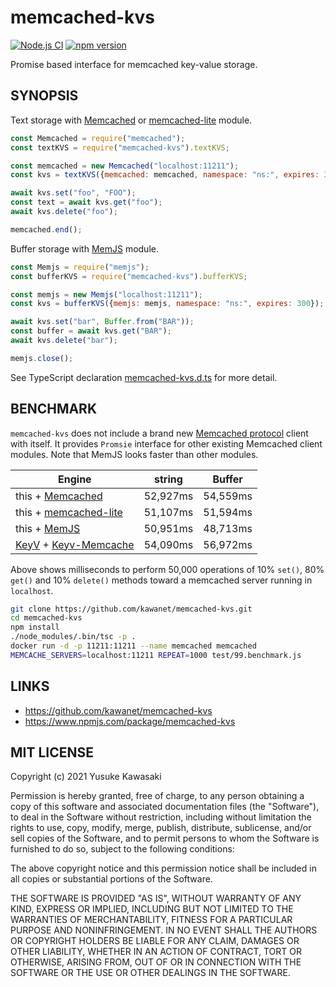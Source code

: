 # memcached-kvs

[![Node.js CI](https://github.com/kawanet/memcached-kvs/workflows/Node.js%20CI/badge.svg?branch=main)](https://github.com/kawanet/memcached-kvs/actions/)
[![npm version](https://badge.fury.io/js/memcached-kvs.svg)](https://www.npmjs.com/package/memcached-kvs)

Promise based interface for memcached key-value storage.

## SYNOPSIS

Text storage with [Memcached](https://www.npmjs.com/package/memcached)
or [memcached-lite](https://www.npmjs.com/package/memcached-lite) module.

```js
const Memcached = require("memcached");
const textKVS = require("memcached-kvs").textKVS;

const memcached = new Memcached("localhost:11211");
const kvs = textKVS({memcached: memcached, namespace: "ns:", expires: 300});

await kvs.set("foo", "FOO");
const text = await kvs.get("foo");
await kvs.delete("foo");

memcached.end();
```

Buffer storage with [MemJS](https://www.npmjs.com/package/memjs) module.

```js
const Memjs = require("memjs");
const bufferKVS = require("memcached-kvs").bufferKVS;

const memjs = new Memjs("localhost:11211");
const kvs = bufferKVS({memjs: memjs, namespace: "ns:", expires: 300});

await kvs.set("bar", Buffer.from("BAR"));
const buffer = await kvs.get("BAR");
await kvs.delete("bar");

memjs.close();
```

See TypeScript declaration
[memcached-kvs.d.ts](https://github.com/kawanet/memcached-kvs/blob/main/types/memcached-kvs.d.ts)
for more detail.

## BENCHMARK

`memcached-kvs` does not include a brand new
[Memcached protocol](https://github.com/memcached/memcached/wiki/Protocols)
client with itself.
It provides `Promsie` interface for other existing Memcached client modules.
Note that MemJS looks faster than other modules.

| Engine | string | Buffer |
|---|---|---|
| this + [Memcached](https://www.npmjs.com/package/memcached) |52,927ms|54,559ms|
| this + [memcached-lite](https://www.npmjs.com/package/memcached-lite) |51,107ms|51,594ms|
| this + [MemJS](https://www.npmjs.com/package/memjs) |50,951ms|48,713ms|
| [KeyV](https://www.npmjs.com/package/keyv) + [Keyv-Memcache](https://github.com/jaredwray/keyv-memcache) |54,090ms|56,972ms|

Above shows milliseconds to perform 50,000 operations of 
10% `set()`, 80% `get()` and 10% `delete()` methods
toward a memcached server running in `localhost`.

```sh
git clone https://github.com/kawanet/memcached-kvs.git
cd memcached-kvs
npm install
./node_modules/.bin/tsc -p .
docker run -d -p 11211:11211 --name memcached memcached
MEMCACHE_SERVERS=localhost:11211 REPEAT=1000 test/99.benchmark.js
```

## LINKS

- https://github.com/kawanet/memcached-kvs
- https://www.npmjs.com/package/memcached-kvs

## MIT LICENSE

Copyright (c) 2021 Yusuke Kawasaki

Permission is hereby granted, free of charge, to any person obtaining a copy of this software and associated
documentation files (the "Software"), to deal in the Software without restriction, including without limitation the
rights to use, copy, modify, merge, publish, distribute, sublicense, and/or sell copies of the Software, and to permit
persons to whom the Software is furnished to do so, subject to the following conditions:

The above copyright notice and this permission notice shall be included in all copies or substantial portions of the
Software.

THE SOFTWARE IS PROVIDED "AS IS", WITHOUT WARRANTY OF ANY KIND, EXPRESS OR IMPLIED, INCLUDING BUT NOT LIMITED TO THE
WARRANTIES OF MERCHANTABILITY, FITNESS FOR A PARTICULAR PURPOSE AND NONINFRINGEMENT. IN NO EVENT SHALL THE AUTHORS OR
COPYRIGHT HOLDERS BE LIABLE FOR ANY CLAIM, DAMAGES OR OTHER LIABILITY, WHETHER IN AN ACTION OF CONTRACT, TORT OR
OTHERWISE, ARISING FROM, OUT OF OR IN CONNECTION WITH THE SOFTWARE OR THE USE OR OTHER DEALINGS IN THE SOFTWARE.
